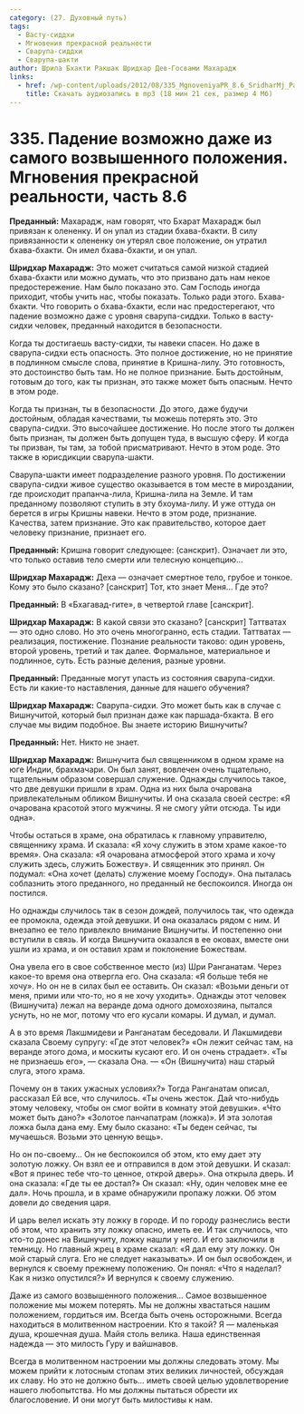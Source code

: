 ```yaml
---
category: (27. Духовный путь)
tags:
  - Васту-сиддхи
  - Мгновения прекрасной реальности
  - Сварупа-сиддхи
  - Сварупа-шакти
author: Шрила Бхакти Ракшак Шридхар Дев-Госвами Махарадж
links:
  - href: /wp-content/uploads/2012/08/335_MgnoveniyaPR_8.6_SridharMj_Padeniye_vozmojno_daje_iz_samogo_vozvyshennogo_polojeniya1.mp3
    title: Скачать аудиозапись в mp3 (18 мин 21 сек, размер 4 Мб)
---
```


# 335. Падение возможно даже из самого возвышенного положения. Мгновения прекрасной реальности, часть 8.6

**Преданный:** Махарадж, нам говорят, что Бхарат Махарадж был привязан к олененку. И он упал из стадии бхава-бхакти. В силу привязанности к олененку он утерял свое положение, он утратил бхава-бхакти. Он имел бхава-бхакти, и он упал.

**Шридхар Махарадж:** Это может считаться самой низкой стадией бхава-бхакти или можно думать, что это призвано дать нам некое предостережение. Нам было показано это. Сам Господь иногда приходит, чтобы учить нас, чтобы показать. Только ради этого. Бхава-бхакти. Что говорить о бхава-бхакти, если нас предостерегают, что падение возможно даже с уровня сварупа-сиддхи. Только в васту-сидхи человек, преданный находится в безопасности.

Когда ты достигаешь васту-сидхи, ты навеки спасен. Но даже в сварупа-сидхи есть опасность. Это полное достижение, но не принятие в подлинном смысле слова, принятие в Кришна-лилу. Это готовность, это достоинство быть там. Но не полное признание. Быть достойным, готовым до того, как ты признан, это также может быть опасным. Нечто в этом роде.

Когда ты признан, ты в безопасности. До этого, даже будучи достойным, обладая качествами, ты можешь потерять это. Это сварупа-сидхи. Это высочайшее достижение. Но после этого ты должен быть признан, ты должен быть допущен туда, в высшую сферу. И когда ты призван, ты там, за тобой присматривают. Нечто в этом роде. Это также в юрисдикции сварупа-шакти.

Сварупа-шакти имеет подразделение разного уровня. По достижении сварупа-сидхи живое существо оказывается в том месте в мироздании, где происходит прапанча-лила, Кришна-лила на Земле. И там преданному позволяют ступить в эту бхоума-лилу. И уже оттуда он берется в игры Кришны навеки. Нечто в этом роде, признание. Качества, затем признание. Это как правительство, которое дает человеку признание, признает его.

**Преданный:** Кришна говорит следующее: (санскрит). Означает ли это, что только оставив тело смерти или телесную концепцию…

**Шридхар Махарадж:** Деха — означает смертное тело, грубое и тонкое. Кому это было сказано? [санскрит] Тот, кто знает Меня… Где это?

**Преданный:** В «Бхагавад-гите», в четвертой главе [санскрит].

**Шридхар Махарадж:** В какой связи это сказано? [санскрит] Таттватах — это одно слово. Но это очень многогранно, есть стадии. Таттватах — реализация, постижение. Познание реальности таково: один уровень, второй уровень, третий и так далее. Формальное, материальное и подлинное, суть. Есть разные деления, разные уровни.

**Преданный:** Преданные могут упасть из состояния сварупа-сидхи. Есть ли какие-то наставления, данные для нашего обучения?

**Шридхар Махарадж:** Сварупа-сидхи. Это может быть как в случае с Вишнучитой, который был признан даже как паршада-бхакта. В его случае мы видим подобное. Вы знаете историю Вишнучиты?

**Преданный:** Нет. Никто не знает.

**Шридхар Махарадж:** Вишнучита был священником в одном храме на юге Индии, брахмачари. Он был занят, вовлечен очень тщательно, тщательным образом совершал служение. Однажды случилось такое, что две девушки пришли в храм. Одна из них была очарована привлекательным обликом Вишнучиты. И она сказала своей сестре: «Я очарована красотой этого мужчины. Я не смогу уйти отсюда. Ты иди одна».

Чтобы остаться в храме, она обратилась к главному управителю, священнику храма. И сказала: «Я хочу служить в этом храме какое-то время». Она сказала: «Я очарована атмосферой этого храма и хочу служить здесь, служить Божеству». И священник это принял. Он подумал: «Она хочет (делать) служение моему Господу». Она пыталась соблазнить этого преданного, но преданный не беспокоился. Иногда он постился.

Но однажды случилось так в сезон дождей, получилось так, что одежда ее промокла, одежда этой девушки. И она оказалась рядом с ним. И внезапно ее тело привлекло внимание Вишнучиты. И постепенно они вступили в связь. И когда Вишнучита оказался в ее оковах, вместе они ушли из храма, и он оставил храм и поклонение Божествам.

Она увела его в свое собственное место (из) Шри Ранганатам. Через какое-то время она отвергла его. Она сказала: «Я больше тебя не хочу». Но он не в силах был ее оставить. Он сказал: «Возьми деньги от меня, прими или что-то, но я не хочу уходить». Однажды этот человек (Вишнучита) лежал на веранде дома одного домохозяина, пытался уснуть, но не мог, потому что его кусали комары. И думал, и думал.

А в это время Лакшмидеви и Ранганатам беседовали. И Лакшмидеви сказала Своему супругу: «Где этот человек?» «Он лежит сейчас там, на веранде этого дома, и москиты кусают его. И он очень страдает». «Ты не признаешь его», — сказала Она. — «Он (Вишнучита) наш старый слуга, этого храма.

Почему он в таких ужасных условиях?» Тогда Ранганатам описал, рассказал Ей все, что случилось. «Ты очень жесток. Дай что-нибудь этому человеку, чтобы он смог войти в комнату этой девушки». «Что может быть дано?» «Золотое панчапатрам (ложка)». И эта золотая ложка была дана ему. Ему было сказано: «Ты беден сейчас, ты мучаешься. Возьми это ценную вещь».

Но он по-своему… Он не беспокоился об этом, кто ему дает эту золотую ложку. Он взял ее и отправился в дом этой девушки. И сказал: «Вот я принес тебе что-то ценное, открой дверь». Она открыла дверь. И она сказала: «Где ты ее достал?» Он сказал: «Ну, один человек мне ее дал». Ночь прошла, и в храме обнаружили пропажу ложки. Об этом довели до сведения царя.

И царь велел искать эту ложку в городе. И по городу разнеслись вести об этом, что хранить эту ложку опасно, иметь ее. И так случилось, что кто-то донес на Вишнучиту, ложку нашли у него. И его заключили в темницу. Но главный жрец в храме сказал: «Я дал ему эту ложку. Он мой старый слуга. Его не следует наказывать». И он был освобожден, и вернулся к своему прежнему положению. Он понял: «Что я наделал? Как я низко опустился?» И вернулся к своему служению.

Даже из самого возвышенного положения… Самое возвышенное положение мы можем потерять. Мы не должны хвастаться нашим положением, гордиться им. Всегда быть очень осторожными. Всегда находиться в молитвенном настроении. Кто я такой? Я — маленькая душа, крошечная душа. Майя столь велика. Наша единственная надежда — это милость Гуру и вайшнавов.

Всегда в молитвенном настроении мы должны следовать этому. Мы можем прийти к лотосным стопам этих великих личностей, обсуждая их славу. Но это не должно быть… иметь своей целью удовлетворение нашего любопытства. Но мы должны пытаться обрести их благословение. И они могут быть милостивы к нам.

